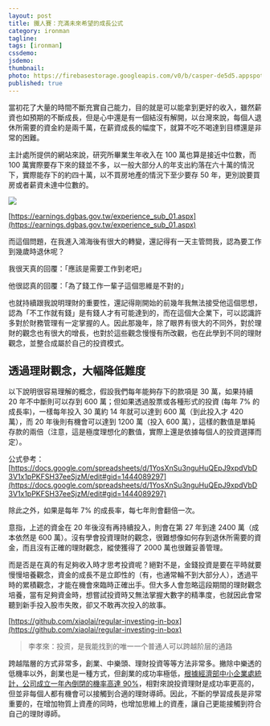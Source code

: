 ```yaml
---
layout: post
title: 鐵人賽：充滿未來希望的成長公式
category: ironman
tagline:
tags: [ironman]
cssdemo:
jsdemo:
thumbnail:
photo: https://firebasestorage.googleapis.com/v0/b/casper-de5d5.appspot.com/o/images%2Fblog%2F201909%2Firon7.png?alt=media&token=29479fcb-476c-4cec-b65e-caac876e94a5
published: true
---
```


當初花了大量的時間不斷充實自己能力，目的就是可以能拿到更好的收入，雖然薪資也如預期的不斷成長，但是心中還是有一個結沒有解開，以台灣來說，每個人退休所需要的資金約是兩千萬，在薪資成長的幅度下，就算不吃不喝達到目標還是非常的困難。

主計處所提供的網站來說，研究所畢業生年收入在 100 萬也算是接近中位數，而 100 萬實際要存下來的錢並不多，以一般大部分人的年支出約落在六十萬的情況下，實際能存下的約四十萬，以不買房地產的情況下至少要存 50 年，更別說要買房或者薪資未達中位數的。

![](https://firebasestorage.googleapis.com/v0/b/casper-de5d5.appspot.com/o/images%2Fblog%2F201909%2F%E8%B2%BC%E4%B8%8A%E7%9A%84%E5%BD%B1%E5%83%8F_2019_9_22_%E4%B8%8B%E5%8D%884_37.png?alt=media&token=3ae0eea2-93ef-4f15-8eaa-6a703e12bdad)

[https://earnings.dgbas.gov.tw/experience_sub_01.aspx](https://earnings.dgbas.gov.tw/experience_sub_01.aspx)

而這個問題，在我進入鴻海後有很大的轉變，還記得有一天主管問我，認為要工作到幾歲時退休呢？

我很天真的回覆：「應該是需要工作到老吧」

他很認真的回覆：「為了錢工作一輩子這個思維是不對的」

也就持續跟我說明理財的重要性，還記得剛開始的前幾年我無法接受他這個思想，認為「不工作就有錢」是有錢人才有可能達到的，而在這個大企業下，可以認識許多對於財務管理有一定掌握的人。因此那幾年，除了眼界有很大的不同外，對於理財的觀念也有很大的增長，也對於這些觀念慢慢有所改觀，也在此學到不同的理財觀念，並整合成屬於自己的投資模式。

## 透過理財觀念，大幅降低難度

以下說明很容易理解的概念，假設我們每年能夠存下的款項是 30 萬，如果持續 20 年不中斷則可以存到 600 萬；但如果透過股票或各種形式的投資 (每年 7% 的成長率)，一樣每年投入 30 萬約 14 年就可以達到 600 萬（到此投入才 420 萬），而 20 年後則有機會可以達到 1200 萬（投入 600 萬），這樣的數值是單純存款的兩倍（注意，這是極度理想化的數值，實際上還是依據每個人的投資選擇而定）。

公式參考：[https://docs.google.com/spreadsheets/d/1YosXnSu3nguHuQEpJ9xpdVbD3V1x1pPKFSH37eeSjzM/edit#gid=1444089297](https://docs.google.com/spreadsheets/d/1YosXnSu3nguHuQEpJ9xpdVbD3V1x1pPKFSH37eeSjzM/edit#gid=1444089297)

除此之外，如果是每年 7% 的成長率，每七年則會翻倍一次。

意指，上述的資金在 20 年後沒有再持續投入，則會在第 27 年到達 2400 萬（成本依然是 600 萬）。沒有學會投資理財的觀念，很難想像如何存到退休所需要的資金，而且沒有正確的理財觀念，縱使獲得了 2000 萬也很難妥善管理。

而是否是在真的有足夠收入時才思考投資呢？絕對不是，金錢投資是要在平時就要慢慢培養觀念，資金的成長不是立即性的（有，也通常輪不到大部分人），透過平時的累積觀念，才能在機會來臨時正確出手。但大多人會忽略這段期間的理財觀念培養，當有足夠資金時，想嘗試投資時又無法掌握大數字的精準度，也就因此會常聽到新手投入股市失敗，卻又不敢再次投入的故事。

[https://github.com/xiaolai/regular-investing-in-box](https://github.com/xiaolai/regular-investing-in-box)
> 李孝來：投资，是我能找到的唯一一个普通人可以跨越阶层的通路

跨越階層的方式非常多，創業、中樂頭、理財投資等等方法非常多。撇除中樂透的低機率以外，創業也是一種方式，但創業的成功率極低，[根據經濟部中小企業處統計，公司成立一年內倒閉的機率高達 90%](https://www.businesstoday.com.tw/article/category/80407/post/201807060013/%E5%9C%A8%E5%8F%B0%E7%81%A3%EF%BC%8C%E5%85%AC%E5%8F%B8%E6%88%90%E7%AB%8B%E4%B8%80%E5%B9%B4%E5%80%92%E9%96%89%E7%8E%87%E7%AB%9F%E8%83%BD%E9%AB%98%E9%81%9490%EF%BC%85%EF%BC%9F)，相對來說投資理財是成功率更高的，但並非每個人都有機會可以接觸到合適的理財導師。因此，不斷的學習成長是非常重要的，在增加物質上資產的同時，也增加思維上的資產，讓自己更能接觸到符合自己的理財導師。